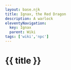 ```yaml
---
layout: base.njk
title: Ignax, the Red Dragon
description: A warlock
eleventyNavigation:
  key: Ignax
  parent: Wiki
tags: ['wiki','npc']    
---
```


# {{ title }}